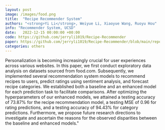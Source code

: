 ```yaml
---
layout: post
image: /images/food.png
title:  "Recipe Recommender System"
authors: "<strong>Yi Li</strong>, Weiyue Li, Xiaoyue Wang, Ruoyu Hou"
info: "Recommender System, UCSD"
date:   2022-12-15 00:00:00 +00:00
code: https://github.com/jerryli1019/Recipe-Recommender
paper: https://github.com/jerryli1019/Recipe-Recommender/blob/main/report.pdf
categories: others
---
```

Personalization is becoming increasingly crucial for user experiences across various websites. In this paper, we first conduct exploratory data analysis on datasets sourced from food.com. Subsequently, we implemented several recommendation system models to recommend recipes to users, predict ratings using sentiment analysis, and forecast recipe categories. We established both a baseline and an enhanced model for each prediction task to facilitate comparisons. After optimizing the hyperparameters of our enhanced models, we attained a testing accuracy of 73.87% for the recipe recommendation model, a testing MSE of 0.96 for rating predictions, and a testing accuracy of 94.43% for category predictions. Furthermore, we propose future research directions to investigate and ascertain the reasons for the observed disparities between the baseline and enhanced models."